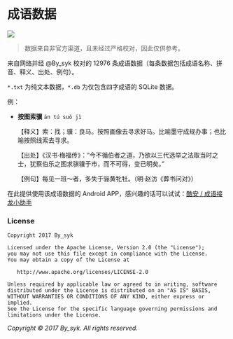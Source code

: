 # 成语数据

[![](https://img.shields.io/badge/total-12976-brightgreen.svg)]()


> 数据来自非官方渠道，且未经过严格校对，因此仅供参考。


来自网络并经 @By_syk 校对的 12976 条成语数据（每条数据包括成语名称、拼音、释义、出处、例句）。

`*.txt` 为纯文本数据，`*.db` 为仅包含四字成语的 SQLite 数据。


例：

+ **按图索骥** `àn tú suǒ jì`
  
  【释义】索：找；骥：良马。按照画像去寻求好马。比喻墨守成规办事；也比喻按照线索去寻求。
  
  【出处】《汉书·梅福传》：“今不循伯者之道，乃欲以三代选举之法取当时之士，犹察伯乐之图求骐骥于市，而不可得，变已明矣。”

  【例句】每见一班～者，多失于骊黄牝牡。（明·赵汸《葬书问对》）


在此提供使用该成语数据的 Android APP，感兴趣的话可以试试：[酷安 / 成语接龙小助手](https://www.coolapk.com/apk/com.by_syk.idiomsfairy)


### License

    Copyright 2017 By_syk

    Licensed under the Apache License, Version 2.0 (the "License");
    you may not use this file except in compliance with the License.
    You may obtain a copy of the License at

       http://www.apache.org/licenses/LICENSE-2.0

    Unless required by applicable law or agreed to in writing, software
    distributed under the License is distributed on an "AS IS" BASIS,
    WITHOUT WARRANTIES OR CONDITIONS OF ANY KIND, either express or implied.
    See the License for the specific language governing permissions and
    limitations under the License.


*Copyright &#169; 2017 By_syk. All rights reserved.*